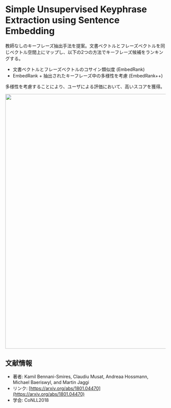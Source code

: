 # Simple Unsupervised Keyphrase Extraction using Sentence Embedding

教師なしのキーフレーズ抽出手法を提案。文書ベクトルとフレーズベクトルを同じベクトル空間上にマップし、以下の2つの方法でキーフレーズ候補をランキングする。
- 文書ベクトルとフレーズベクトルのコサイン類似度 (EmbedRank)
- EmbedRank + 抽出されたキーフレーズ中の多様性を考慮 (EmbedRank++)

多様性を考慮することにより、ユーザによる評価において、高いスコアを獲得。

<p align="center">
<img src=https://user-images.githubusercontent.com/53220859/63406315-7a3a0400-c424-11e9-9a5b-60df4595421c.png width=800pt>
</p>

## 文献情報
- 著者: Kamil Bennani-Smires, Claudiu Musat, Andreaa Hossmann, Michael Baeriswyl, and Martin Jaggi
- リンク: [https://arxiv.org/abs/1801.04470](https://arxiv.org/abs/1801.04470)
- 学会: CoNLL2018
